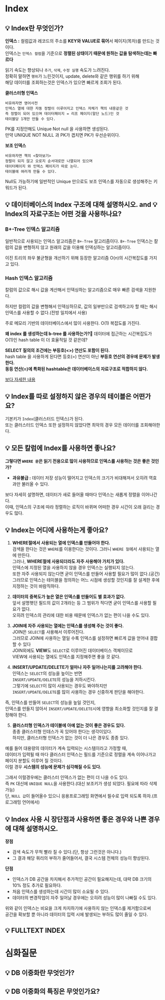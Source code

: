# Index  
## 💡 Index란 무엇인가?   
**인덱스 :** 컬럼값과 레코드의 주소를 **KEY와 VALUE로 묶어**서 페이지(목차)를 만드는 것이다.         
인덱스는 `인덱스 컬럼`을 기준으로 **정렬된 상태이기 때문에 원하는 값을 탐색하는데는 빠르다**    
                
읽기 속도는 향상되나 `추가`, `삭제`, `수정 실행` 속도가 느려진다.     
정확히 말하면 `행위`가 느린것이지, update, delete와 같은 행위를 하기 위해      
해당 데이터를 조회하는것은 인덱스가 있으면 빠르게 조회가 된다.       
  
**클러스터형 인덱스**  
```
비유하자면 영어사전
인덱스 열에 대한 자동 정렬이 이루어지고 인덱스 자체가 책의 내용같은 것  
즉 정렬이 되어 있으며 데이터페이지 = 리프 페이지(말단 노드)인 것
테이블당 1개만 만들 수 있다.
```
PK를 지정안해도 Unique Not null 을 사용하면 생성된다.         
만약 UNIQUE NOT NULL 과 PK가 겹치면 PK가 우선순위이다.       
  
**보조 인덱스**
```
비유하자면 책의 <찾아보기>
정렬이 되지 않고 오로지 순서대로만 나열되어 있으며 
데이터페이지 와 인덱스 페이지가 따로 논다.
테이블에 여러개 만들 수 있다.
```
Null도 가능하기에 일반적인 Unique 만으로도 보조 인덱스를 자동으로 생성해주는 키워드가 된다.   
    
## 💡 데이터베이스의 Index 구조에 대해 설명하시오. and 💡 Index의 자료구조는 어떤 것을 사용하나요?
### B+-Tree 인덱스 알고리즘   
일반적으로 사용되는 인덱스 알고리즘은 `B+-Tree` 알고리즘이다.
`B+-Tree` 인덱스는 칼럼의 값을 변형하지 않고 원래의 값을 이용해 인덱싱하는 알고리즘이다.
    
이진 트리의 좌우 불균형을 개선하기 위해 등장한 알고리즘
O(n)의 시간복잡도를 가지고 있다.
   
### Hash 인덱스 알고리즘
칼럼의 값으로 해시 값을 계산해서 인덱싱하는 알고리즘으로 매우 빠른 검색을 지원한다.

하지만 컬럼의 값을 변형해서 인덱싱하므로,
값의 일부만으로 검색하고자 할 때는 해시 인덱스를 사용할 수 없다.(전방 일치에서 사용)

주로 메모리 기반의 데이터베이스에서 많이 사용한다.
O(1) 복잡도를 가진다.

  
**왜 index 를 생성하는데 b-tree 를 사용하는가?🤔**
데이터에 접근하는 시간복잡도가 O(1)인 hash table 이 더 효율적일 것 같은데?    
  
**SELECT 질의의 조건에는 부등호(<>) 연산도 포함이 된다.**  
hash table 을 사용하게 된다면 등호(=) 연산이 아닌 **부등호 연산의 경우에 문제가 발생한다.**  
**동등 연산(=)에 특화된 hashtable은 데이터베이스의 자료구조로 적합하지 않다.**    
     
[보다 자세한 내용](https://helloinyong.tistory.com/296)       
    
## 💡 Index를 따로 설정하지 않은 경우의 테이블은 어떤가요?    
기본키가 `Index`(클러스터드 인덱스)가 된다.   
또는 클러스터드 인덱스 또한 설정하지 않았다면 최악의 경우 모든 데이터를 조회해야한다.  
    
## 💡 모든 칼럼에 Index를 사용하면 좋나요?
        
**그렇다면 `WHERE 문`은 읽기 전용으로 많이 사용하므로 인덱스를 사용하는 것은 좋은 것인가?**             
* **과유불급 :** 데이터 저장 성능이 떨어지고 인덱스의 크기가 비대해져서 오히려 역효과만 불러올 수 있다.     
        
보다 자세히 설명하면, 데이터가 새로 들어올 때마다 인덱스는 새롭게 정렬을 이어나간다.            
이때, 인덱스의 구조에 따라 정렬하는 로직이 바뀌며 어떠한 경우 시간이 오래 걸리는 경우도 많다.       
     
## 💡 Index는 어디에 사용하는게 좋아요?
1. **WHERE절에서 사용되는 열에 인덱스를 만들어야 한다.**   
검색을 한다는 것은 `WHERE`를 이용한다는 것이다. 그러니 `WHERE 절`에서 사용되는 열에 만든다.    
그러나, **WHERE절에 사용되더라도 자주 사용해야 가치가 있다.**        
인덱스에 지정된 열을 사용하지 않을 경우 인덱스는 실행되지 않는다.      
또한 자주 사용되지 않는다면 굳이 인덱스를 만들어 사용할 필요가 많이 없다.(공간)    
그러므로 인덱스는 테이블을 정의하는 어느 시점에 생성할 것인지를 잘 설계한 후에 지정하는 것이 바람직하다.    

2. **데이터의 중복도가 높은 열은 인덱스를 만들어도 별 효과가 없다.**     
앞서 설명햇던 필드의 값이 2개라는 등 그 범위가 적다면 굳이 인덱스를 사용할 필요가 없다.        
오히려 인덱스의 관리에 대한 비용 때문에 인덱스가 없는 편이 나을 수도 있다.     

3. **JOIN에 자주 사용되는 열에는 인덱스를 생성해 주는 것이 좋다.**    
JOIN은 ```SELECT```를 사용해서 이루어진다.    
그러므로 JOIN에 사용하는 열일 수록 인덱스를 설정하면 빠르게 값을 얻어내 결합할 수 있다           
JOIN외에도 **VIEW**도 ```SELECT```로 이루어진 데이터베이스 객체이므로      
VIEW에 사용되는 열에도 인덱스를 지정해주면 좋을 것 같다.      
    
4. **INSERT/UPDATE/DELETE가 얼마나 자주 일어나는지를 고려해야 한다.**    
인덱스는 ```SELECT```의 성능을 높이는 반면    
```INSERT/UPDATE/DELETE```의 성능을 저하시킨다.       
그렇기에 ```SELECT```이 많이 사용되는 경우도 봐야하지만    
```INSERT/UPDATE/DELETE```를 많이 사용하는 경우 신중하게 판단을 해야한다.   
         
즉, 인덱스를 만들어 `SELECT`의 성능을 높일 것인지,    
인덱스를 만들지 않아서 `INSERT/UPDATE/DELETE`시에 영향을 최소화할 것인지를 잘 결정해야 한다.    
  
5. **클러스터형 인덱스가 테이블에 아예 없는 것이 좋은 경우도 있다.**     
종종 클러스터형 인데스가 꼭 있어야 한다는 생각이있다.      
하지만, 클러스터형 인덱스가 없는 것이 더 나은 경우도 종종 있다.      
       
예를 들어 대용량의 데이터가 계속 입력되는 시스템이라고 가정할 때,      
데이터가 입력될 때 마다 클러스터 인덱스는 필드를 기준으로 정렬을 계속 이어나가고      
페이지 분할도 이루어 질 것이다.       
이럴 경우 **시스템의 성능에 문제가 심각해질 수도 있다.**        
     
그래서 이럴경우에는 클러스터 인덱스가 없는 편이 더 나을 수도 있다.    
즉 ```PK``` 대신에 ```UNIQUE NULL```을 사용한다.(대신 보조키가 생성 되었다. 필요에 따라 삭제 가능)   
단, ```NULL 값```이 들어올수 있으니 응용프로그래밍 화면에서 필수로 입력 되도록 하자.(프로그래밍 언어에서)    
    
## 💡 Index 사용 시 장단점과 사용하면 좋은 경우와 나쁜 경우에 대해 설명하시오.
   
**장점**
* 검색 속도가 무척 빨라 질 수 있다.(단, 항상 그런것은 아니다.)
* 그 결과 해당 쿼리의 부하가 줄어들어서, 결국 시스템 전체의 성능이 향상된다.

**단점**
* 인덱스가 DB 공간을 차지해서 추가적인 공간이 필요해지는데, 대략 DB 크기의 10% 정도 추가로 필요하다.
* 처음 인덱스를 생성하는데 시간이 많이 소요될 수 있다.
* 데이터의 변경작업이 자주 일어날 경우에는 오히려 성능이 많이 나빠질 수도 있다.
  
위와 같이 인덱스는 비요을 크게 차지하기에 사용하지 않는 인덱스를 제거함으로써  
공간을 확보할 뿐 아니라 데이터의 입력 시에 발생되는 부하도 많이 줄일 수 있다.

## 💡 FULLTEXT INDEX
 

# 심화질문
## 💡 DB 이중화란 무엇인가?
## 💡 DB 이중화의 특징은 무엇인가요?
